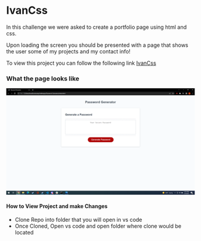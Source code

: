 # IvanCss

In this challenge we were asked to create a portfolio page using html and css.

Upon loading the screen you should be presented with a page that shows the user some of my projects and my contact info!

To view this project you can follow the following link [IvanCss](https://github.com/cordovaivan/IvanCSS)

### What the page looks like 
![Deployed webpage](https://github.com/cordovaivan/Password-Generator/blob/main/Screenshot%20(11).png)

#### How to View Project and make Changes
* Clone Repo into folder that you will open in vs code
* Once Cloned, Open vs code and open folder where clone would be located